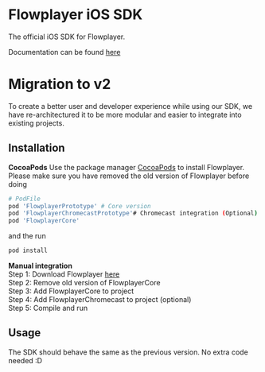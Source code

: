 # Flowplayer iOS SDK

The official iOS SDK for Flowplayer.

Documentation can be found [here](https://flowplayer.com/developers/ios-sdk/getting-started)

# Migration to v2

To create a better user and developer experience while using our SDK, we have re-architectured it to be more modular and easier to integrate into existing projects.

## Installation

**CocoaPods**
Use the package manager [CocoaPods](https://cocoapods.org/) to install Flowplayer. Please make sure you have removed the old version of Flowplayer before doing

```bash
# PodFile
pod 'FlowplayerPrototype' # Core version
pod 'FlowplayerChromecastPrototype'# Chromecast integration (Optional)
pod 'FlowplayerCore'
```

and the run

```bash
pod install
```

**Manual integration**   
Step 1: Download Flowplayer [here](https://github.com/Denpex/flowplayer-prototype/releases/tag/0.0.1)   
Step 2: Remove old version of FlowplayerCore   
Step 3: Add FlowplayerCore to project   
Step 4: Add FlowplayerChromecast to project (optional)   
Step 5: Compile and run

## Usage
The SDK should behave the same as the previous version. No extra code needed :D
